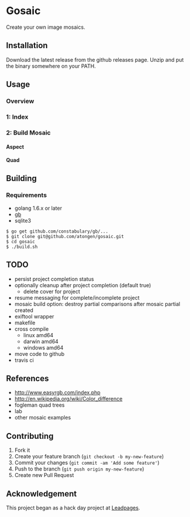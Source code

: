 # Gosaic

Create your own image mosaics.

## Installation

Download the latest release from the github releases page. Unzip and put
the binary somewhere on your PATH.

## Usage

### Overview

### 1: Index

### 2: Build Mosaic

#### Aspect

#### Quad

## Building

### Requirements

* golang 1.6.x or later
* [gb](https://getgb.io/)
* sqlite3

```shell
$ go get github.com/constabulary/gb/...
$ git clone git@github.com/atongen/gosaic.git
$ cd gosaic
$ ./build.sh
```

## TODO

* persist project completion status
* optionally cleanup after project completion (default true)
  - delete cover for project
* resume messaging for complete/incomplete project
* mosaic build option: destroy partial comparisons after mosaic partial created
* exiftool wrapper
* makefile
* cross compile
  - linux amd64
  - darwin amd64
  - windows amd64
* move code to github
* travis ci

## References

* http://www.easyrgb.com/index.php
* http://en.wikipedia.org/wiki/Color_difference
* fogleman quad trees
* lab
* other mosaic examples

## Contributing

1. Fork it
1. Create your feature branch (`git checkout -b my-new-feature`)
1. Commit your changes (`git commit -am 'Add some feature'`)
1. Push to the branch (`git push origin my-new-feature`)
1. Create new Pull Request

## Acknowledgement

This project began as a hack day project at [Leadpages](https://www.leadpages.net).
